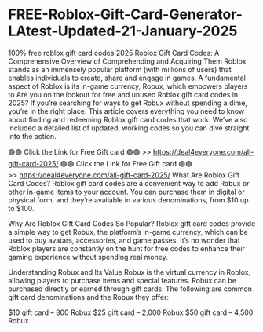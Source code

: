 # FREE-Roblox-Gift-Card-Generator-LAtest-Updated-21-January-2025
100% free roblox gift card codes 2025 Roblox Gift Card Codes: A Comprehensive Overview of Comprehending and Acquiring Them Roblox stands as an immensely popular platform (with millions of users) that enables individuals to create, share and engage in games. A fundamental aspect of Roblox is its in-game currency, Robux, which empowers players to 
Are you on the lookout for free and unused Roblox gift card codes in 2025? If you’re searching for ways to get Robux without spending a dime, you’re in the right place. This article covers everything you need to know about finding and redeeming Roblox gift card codes that work. We’ve also included a detailed list of updated, working codes so you can dive straight into the action.

🟢🟢 Click the Link for Free Gift card 🟢🟢 >> https://deal4everyone.com/all-gift-card-2025/
🟢🟢 Click the Link for Free Gift card 🟢🟢 >> https://deal4everyone.com/all-gift-card-2025/
What Are Roblox Gift Card Codes?
Roblox gift card codes are a convenient way to add Robux or other in-game items to your account. You can purchase them in digital or physical form, and they’re available in various denominations, from $10 up to $100.

Why Are Roblox Gift Card Codes So Popular?
Roblox gift card codes provide a simple way to get Robux, the platform’s in-game currency, which can be used to buy avatars, accessories, and game passes. It’s no wonder that Roblox players are constantly on the hunt for free codes to enhance their gaming experience without spending real money.

Understanding Robux and Its Value
Robux is the virtual currency in Roblox, allowing players to purchase items and special features. Robux can be purchased directly or earned through gift cards. The following are common gift card denominations and the Robux they offer:

$10 gift card – 800 Robux
$25 gift card – 2,000 Robux
$50 gift card – 4,500 Robux
